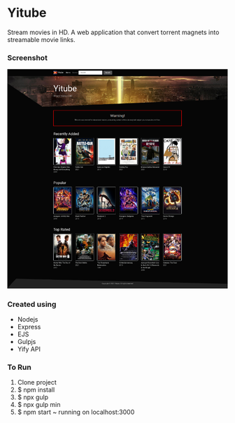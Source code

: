 # Yitube

Stream movies in HD. A web application that convert torrent magnets into streamable movie links.

### Screenshot

![Screenshot](https://raw.githubusercontent.com/mnchabeleng/Yitube/master/public/img/screenshot.png)

### Created using

- Nodejs
- Express
- EJS
- Gulpjs
- Yify API

### To Run

1. Clone project
2. $ npm install
3. $ npx gulp
4. $ npx gulp min
5. $ npm start ~ running on localhost:3000